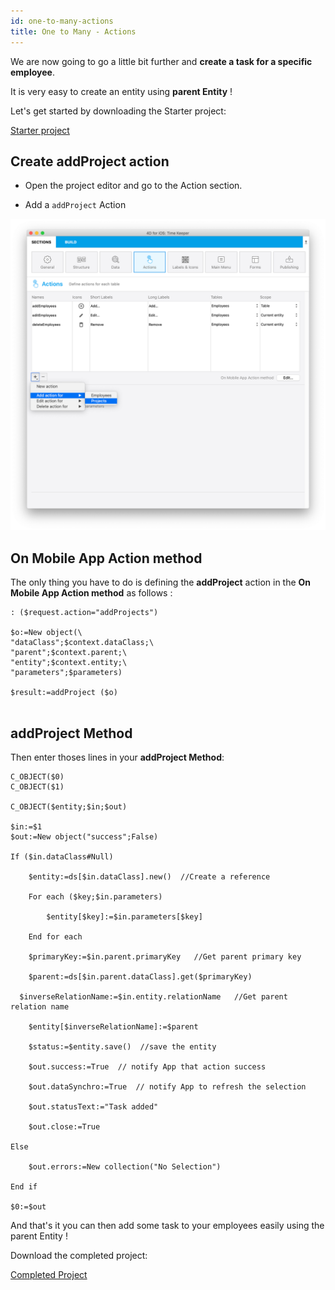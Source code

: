 ```yaml
---
id: one-to-many-actions
title: One to Many - Actions
---
```



We are now going to go a little bit further and **create a task for a specific employee**.

It is very easy to create an entity using **parent Entity** !

Let's get started by downloading the Starter project:

<div>

<a className="button button--primary"
href="https://github.com/4d-for-ios/tutorial-RelationsActions/archive/6c649733f5efd3c799e4e04c05a85e17eeadf7f0.zip">Starter project</a>

</div>

## Create addProject action

* Open the project editor and go to the Action section.

* Add a `addProject` Action

![create addProject Method](img/create-addProject-Method-4D-for-iOS-relation-parent-ID.png)


## On Mobile App Action method

The only thing you have to do is defining the **addProject** action in the **On Mobile App Action method** as follows :

```4d
: ($request.action="addProjects")

$o:=New object(\
"dataClass";$context.dataClass;\
"parent";$context.parent;\
"entity";$context.entity;\
"parameters";$parameters)

$result:=addProject ($o)


```

## addProject Method


Then enter thoses lines in your **addProject Method**:

```4d
C_OBJECT($0)
C_OBJECT($1)

C_OBJECT($entity;$in;$out)

$in:=$1
$out:=New object("success";False)

If ($in.dataClass#Null)

    $entity:=ds[$in.dataClass].new()  //Create a reference

    For each ($key;$in.parameters)

        $entity[$key]:=$in.parameters[$key]

    End for each 

    $primaryKey:=$in.parent.primaryKey   //Get parent primary key

    $parent:=ds[$in.parent.dataClass].get($primaryKey)

  $inverseRelationName:=$in.entity.relationName   //Get parent relation name

    $entity[$inverseRelationName]:=$parent

    $status:=$entity.save()  //save the entity

    $out.success:=True  // notify App that action success

    $out.dataSynchro:=True  // notify App to refresh the selection

    $out.statusText:="Task added"

    $out.close:=True

Else 

    $out.errors:=New collection("No Selection")

End if 

$0:=$out

```

And that's it you can then add some task to your employees easily using the parent Entity !

Download the completed project:

<div>

<a className="button button--primary"
href="https://github.com/4d-for-ios/tutorial-RelationsActions/releases/latest/download/tutorial-RelationsActions.zip">Completed Project</a>
</div>